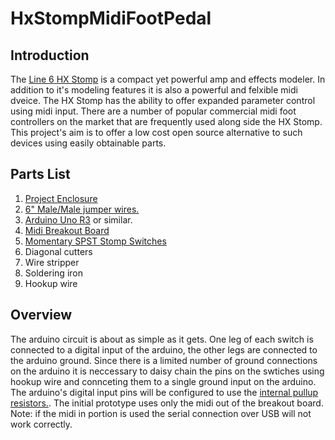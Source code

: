 # HxStompMidiFootPedal

## Introduction
The [Line 6 HX Stomp](https://line6.com/hx-stomp/) is a compact yet powerful amp and effects modeler.  In addition to it's modeling features it is also a powerful and felxible midi dveice.  The HX Stomp has the ability to offer expanded parameter control using midi input.  There are a number of popular commercial midi foot controllers on the market that are frequently used along side the HX Stomp.  This project's aim is to offer a low cost open source alternative to such devices using easily obtainable parts.

## Parts List
1. [Project Enclosure](https://www.radioshack.com/products/radioshack-project-enclosure-6x4x2?_pos=5&_sid=c6f24d49a&_ss=r)
2. [6" Male/Male jumper wires.](https://www.adafruit.com/product/1957)
3. [Arduino Uno R3](https://store.arduino.cc/usa/arduino-uno-rev3) or similar. 
4. [Midi Breakout Board](http://ubld.it/products/midi-breakout-board-ez/)
5. [Momentary SPST Stomp Switches](https://www.amazon.com/gp/product/B076V2QYSJ/ref=ppx_yo_dt_b_asin_title_o02_s01?ie=UTF8&psc=1)
6. Diagonal cutters
7. Wire stripper
8. Soldering iron
9. Hookup wire

## Overview
The arduino circuit is about as simple as it gets.  One leg of each switch is connected to a digital input of the arduino, the other legs are connected to the arduino ground.  Since there is a limited number of ground connections on the arduino it is neccessary to daisy chain the pins on the swtiches using hookup wire and connceting them to a single ground input on the arduino.  The arduino's digital input pins will be configured to use the [internal pullup resistors.](https://www.arduino.cc/en/Tutorial/Foundations/DigitalPins#properties-of-pins-configured-as-input_pullup).  The initial prototype uses only the midi out of the breakout board.  Note:  if the midi in portion is used the serial connection over USB will not work correctly.
